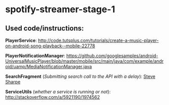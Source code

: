 # spotify-streamer-stage-1

## Used code/instructions:

**PlayerService**: http://code.tutsplus.com/tutorials/create-a-music-player-on-android-song-playback--mobile-22778

**PlayerNotificationManager**: https://github.com/googlesamples/android-UniversalMusicPlayer/blob/master/mobile/src/main/java/com/example/android/uamp/MediaNotificationManager.java

**SearchFragment** (*Submitting search call to the API with a delay*): [Steve Sharpe](http://discussions.udacity.com/users/stevepsharpe/)

**ServiceUtils** (*whether a service is running or not*): http://stackoverflow.com/a/5921190/1974562
